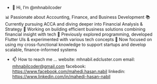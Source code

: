 - 👋 Hi, I’m @mhnabilcoder

📊 Passionate about Accounting, Finance, and Business Development
📚 Currently pursuing ACCA and diving deeper into Financial Analysis & Strategy
💼 Working on building efficient business solutions combining financial insight with tech
🧠 Previously explored programming, developed Flutter UIs & experimented with various tech concepts
🚀 Now focused on using my cross-functional knowledge to support startups and develop scalable, finance-informed systems
- 📫 How to reach me ...
      website: mhnabil.edcluster.com
      email: mhnabilcoder@gmail.com
      facebook: https://www.facebook.com/mahedi.hasan.nabil
      linkedin: https://www.linkedin.com/in/mahedi-hasan-nabil

<!---
mhnabilcoder/mhnabilcoder is a ✨ special ✨ repository because its `README.md` (this file) appears on your GitHub profile.
You can click the Preview link to take a look at your changes.
--->
